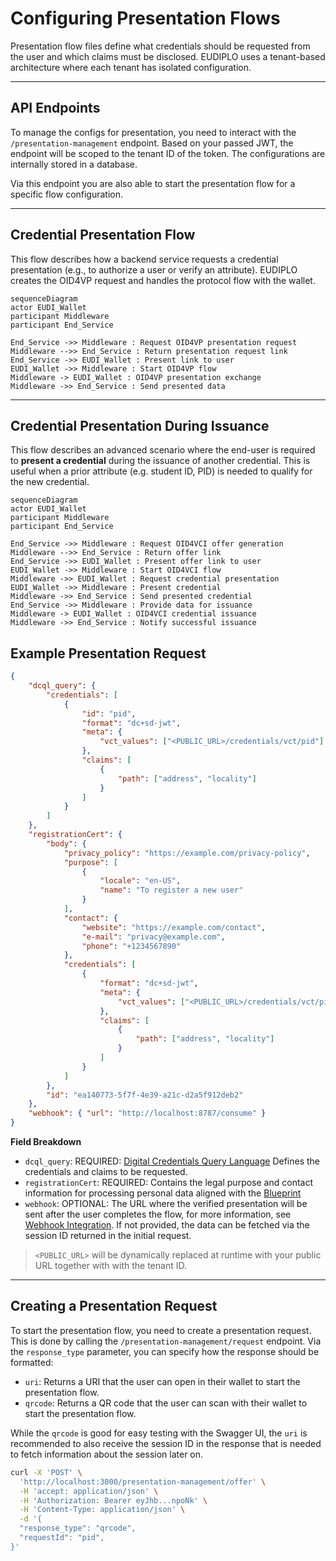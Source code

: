 # Configuring Presentation Flows

Presentation flow files define what credentials should be requested from the
user and which claims must be disclosed. EUDIPLO uses a tenant-based
architecture where each tenant has isolated configuration.

---

## API Endpoints

To manage the configs for presentation, you need to interact with the
`/presentation-management` endpoint. Based on your passed JWT, the endpoint will
be scoped to the tenant ID of the token. The configurations are internally
stored in a database.

Via this endpoint you are also able to start the presentation flow for a
specific flow configuration.

---

## Credential Presentation Flow

This flow describes how a backend service requests a credential presentation
(e.g., to authorize a user or verify an attribute). EUDIPLO creates the OID4VP
request and handles the protocol flow with the wallet.

```mermaid
sequenceDiagram
actor EUDI_Wallet
participant Middleware
participant End_Service

End_Service ->> Middleware : Request OID4VP presentation request
Middleware -->> End_Service : Return presentation request link
End_Service ->> EUDI_Wallet : Present link to user
EUDI_Wallet ->> Middleware : Start OID4VP flow
Middleware -> EUDI_Wallet : OID4VP presentation exchange
Middleware ->> End_Service : Send presented data
```

---

## Credential Presentation During Issuance

This flow describes an advanced scenario where the end-user is required to
**present a credential** during the issuance of another credential. This is
useful when a prior attribute (e.g. student ID, PID) is needed to qualify for
the new credential.

```mermaid
sequenceDiagram
actor EUDI_Wallet
participant Middleware
participant End_Service

End_Service ->> Middleware : Request OID4VCI offer generation
Middleware -->> End_Service : Return offer link
End_Service ->> EUDI_Wallet : Present offer link to user
EUDI_Wallet ->> Middleware : Start OID4VCI flow
Middleware ->> EUDI_Wallet : Request credential presentation
EUDI_Wallet ->> Middleware : Present credential
Middleware ->> End_Service : Send presented credential
End_Service ->> Middleware : Provide data for issuance
Middleware -> EUDI_Wallet : OID4VCI credential issuance
Middleware ->> End_Service : Notify successful issuance
```

## Example Presentation Request

```json
{
    "dcql_query": {
        "credentials": [
            {
                "id": "pid",
                "format": "dc+sd-jwt",
                "meta": {
                    "vct_values": ["<PUBLIC_URL>/credentials/vct/pid"]
                },
                "claims": [
                    {
                        "path": ["address", "locality"]
                    }
                ]
            }
        ]
    },
    "registrationCert": {
        "body": {
            "privacy_policy": "https://example.com/privacy-policy",
            "purpose": [
                {
                    "locale": "en-US",
                    "name": "To register a new user"
                }
            ],
            "contact": {
                "website": "https://example.com/contact",
                "e-mail": "privacy@example.com",
                "phone": "+1234567890"
            },
            "credentials": [
                {
                    "format": "dc+sd-jwt",
                    "meta": {
                        "vct_values": ["<PUBLIC_URL>/credentials/vct/pid"]
                    },
                    "claims": [
                        {
                            "path": ["address", "locality"]
                        }
                    ]
                }
            ]
        },
        "id": "ea140773-5f7f-4e39-a21c-d2a5f912deb2"
    },
    "webhook": { "url": "http://localhost:8787/consume" }
}
```

**Field Breakdown**

- `dcql_query`: REQUIRED:
  [Digital Credentials Query Language](https://openid.net/specs/openid-4-verifiable-presentations-1_0.html#name-digital-credentials-query-l)
  Defines the credentials and claims to be requested.
- `registrationCert`: REQUIRED: Contains the legal purpose and contact
  information for processing personal data aligned with the
  [Blueprint](https://bmi.usercontent.opencode.de/eudi-wallet/eidas-2.0-architekturkonzept/flows/Wallet-Relying-Party-Authentication/)
- `webhook`: OPTIONAL: The URL where the verified presentation will be sent
  after the user completes the flow, for more information, see
  [Webhook Integration](./webhooks.md). If not provided, the data can be fetched
  via the session ID returned in the initial request.

> `<PUBLIC_URL>` will be dynamically replaced at runtime with your public URL
> together with with the tenant ID.

---

## Creating a Presentation Request

To start the presentation flow, you need to create a presentation request. This
is done by calling the `/presentation-management/request` endpoint. Via the
`response_type` parameter, you can specify how the response should be formatted:

- `uri`: Returns a URI that the user can open in their wallet to start the
  presentation flow.
- `qrcode`: Returns a QR code that the user can scan with their wallet to start
  the presentation flow.

While the `qrcode` is good for easy testing with the Swagger UI, the `uri` is
recommended to also receive the session ID in the response that is needed to
fetch information about the session later on.

```bash
curl -X 'POST' \
  'http://localhost:3000/presentation-management/offer' \
  -H 'accept: application/json' \
  -H 'Authorization: Bearer eyJhb...npoNk' \
  -H 'Content-Type: application/json' \
  -d '{
  "response_type": "qrcode",
  "requestId": "pid",
}'
```
